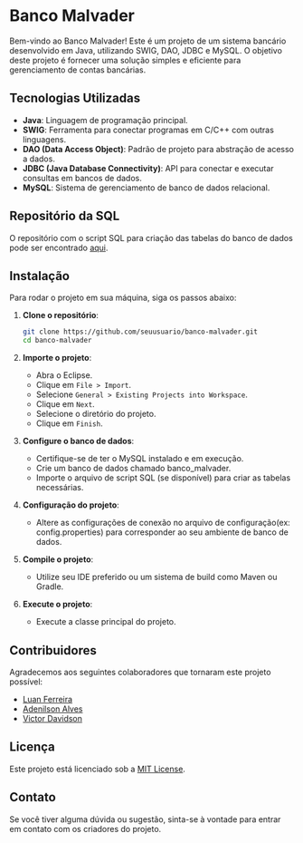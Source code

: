 # Banco Malvader

Bem-vindo ao Banco Malvader! Este é um projeto de um sistema bancário desenvolvido em Java, utilizando SWIG, DAO, JDBC e MySQL. O objetivo deste projeto é fornecer uma solução simples e eficiente para gerenciamento de contas bancárias.

## Tecnologias Utilizadas

- **Java**: Linguagem de programação principal.
- **SWIG**: Ferramenta para conectar programas em C/C++ com outras linguagens.
- **DAO (Data Access Object)**: Padrão de projeto para abstração de acesso a dados.
- **JDBC (Java Database Connectivity)**: API para conectar e executar consultas em bancos de dados.
- **MySQL**: Sistema de gerenciamento de banco de dados relacional.


## Repositório da SQL

O repositório com o script SQL para criação das tabelas do banco de dados pode ser encontrado [aqui](https://drive.google.com/drive/folders/1FvwPfoxxFtZUYC104MAScFR-12V0k3Ph?usp=sharing).

## Instalação

Para rodar o projeto em sua máquina, siga os passos abaixo:

1. **Clone o repositório**:
   ```bash
   git clone https://github.com/seuusuario/banco-malvader.git
   cd banco-malvader
   ```
2. **Importe o projeto**:
    - Abra o Eclipse.
    - Clique em `File > Import`.
    - Selecione `General > Existing Projects into Workspace`.
    - Clique em `Next`.
    - Selecione o diretório do projeto.
    - Clique em `Finish`.

3. **Configure o banco de dados**:
    - Certifique-se de ter o MySQL instalado e em execução.
    - Crie um banco de dados chamado banco_malvader.
    - Importe o arquivo de script SQL (se disponível) para criar as tabelas necessárias.

4. **Configuração do projeto**:
    - Altere as configurações de conexão no arquivo de configuração(ex: config.properties) para corresponder ao seu ambiente de banco de dados.

5. **Compile o projeto**:
    - Utilize seu IDE preferido ou um sistema de build como Maven ou Gradle.
6. **Execute o projeto**:
    - Execute a classe principal do projeto.

## Contribuidores

Agradecemos aos seguintes colaboradores que tornaram este projeto possível:

- [Luan Ferreira](https://github.com/luanferreiradev)
- [Adenilson Alves](https://github.com/eng-adenilson)
- [Victor Davidson](https://github.com/vctrdavidsom)

## Licença

Este projeto está licenciado sob a [MIT License](/LICENSE).

## Contato

Se você tiver alguma dúvida ou sugestão, sinta-se à vontade para entrar em contato com os criadores do projeto.
